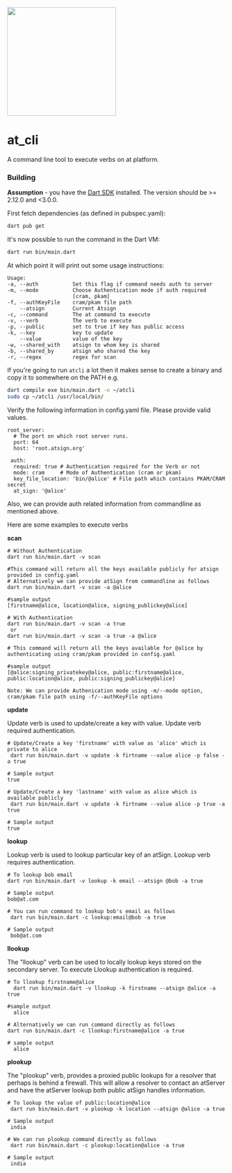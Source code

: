 <img width=250px src="https://atsign.dev/assets/img/atPlatform_logo_gray.svg?sanitize=true">

# at_cli

A command line tool to execute verbs on at platform.

### Building

__Assumption__ - you have the [Dart SDK](https://dart.dev/get-dart) installed. The version should be >= 2.12.0 and <3.0.0.

First fetch dependencies (as defined in pubspec.yaml):

```bash
dart pub get
```

It's now possible to run the command in the Dart VM:

```bash
dart run bin/main.dart
```

At which point it will print out some usage instructions:

```
Usage: 
-a, --auth           Set this flag if command needs auth to server
-m, --mode           Choose Authentication mode if auth required
                     [cram, pkam]
-f, --authKeyFile    cram/pkam file path
    --atsign         Current Atsign
-c, --command        The at command to execute
-v, --verb           The verb to execute
-p, --public         set to true if key has public access
-k, --key            key to update
    --value          value of the key
-w, --shared_with    atsign to whom key is shared
-b, --shared_by      atsign who shared the key
-r, --regex          regex for scan
```

If you're going to run `atcli` a lot then it makes sense to create a binary
and copy it to somewhere on the PATH e.g.

```bash
dart compile exe bin/main.dart -o ~/atcli
sudo cp ~/atcli /usr/local/bin/
```

Verify the following information in config.yaml file. Please provide valid values.

```
root_server:
  # The port on which root server runs.
  port: 64
  host: 'root.atsign.org'
  
 auth:
  required: true # Authentication required for the Verb or not
  mode: cram     # Mode of Authentication (cram or pkam)
  key_file_location: 'bin/@alice' # File path which contains PKAM/CRAM secret 
  at_sign: '@alice'
```

Also, we can provide auth related information from commandline as mentioned above.

Here are some examples to execute verbs

__scan__
```
# Without Authentication
dart run bin/main.dart -v scan

#This command will return all the keys available publicly for atsign provided in config.yaml
# Alternatively we can provide atSign from commandline as follows
dart run bin/main.dart -v scan -a @alice

#sample output
[firstname@alice, location@alice, signing_publickey@alice]
```
```
# With Authentication
dart run bin/main.dart -v scan -a true
 or 
dart run bin/main.dart -v scan -a true -a @alice

# This command will return all the keys available for @alice by authenticating using cram/pkam provided in config.yaml

#sample output
[@alice:signing_privatekey@alice, public:firstname@alice, public:location@alice, public:signing_publickey@alice]

Note: We can provide Authenication mode using -m/--mode option, cram/pkam file path using -f/--authKeyFile options
```
__update__

Update verb is used to update/create a key with value.
Update verb required authentication. 
```
# Update/Create a key 'firstname' with value as 'alice' which is private to alice
 dart run bin/main.dart -v update -k firtname --value alice -p false -a true
 
# Sample output
true

# Update/Create a key 'lastname' with value as alice which is available publicly
 dart run bin/main.dart -v update -k firtname --value alice -p true -a true
 
# Sample output
true
```
__lookup__

Lookup verb is used to lookup particular key of an atSign. Lookup verb requires authentication.
```
# To lookup bob email
dart run bin/main.dart -v lookup -k email --atsign @bob -a true

# Sample output
bob@at.com

# You can run command to lookup bob's email as follows
 dart run bin/main.dart -c lookup:email@bob -a true
 
# Sample output
 bob@at.com
```

__llookup__

The "llookup" verb can be used to locally lookup keys stored on the secondary server. To execute Llookup authentication is required.
```
# To llookup firstname@alice
  dart run bin/main.dart -v llookup -k firstname --atsign @alice -a true

#sample output
  alice
  
# Alternatively we can run command directly as follows
dart run bin/main.dart -c llookup:firstname@alice -a true

# sample output
  alice
```

__plookup__

The "plookup" verb, provides a proxied public lookups for a resolver that perhaps is behind a firewall. This will allow a resolver to contact an atServer and have the atServer lookup both public atSign handles information.
```
# To lookup the value of public:location@alice
 dart run bin/main.dart -v plookup -k location --atsign @alice -a true 
 
# Sample output
 india
 
# We can run plookup command directly as follows
 dart run bin/main.dart -c plookup:location@alice -a true
 
# Sample output
 india
```